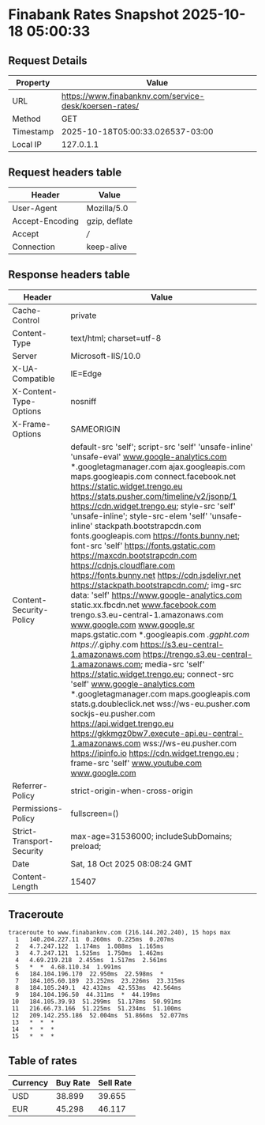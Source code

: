 # Finabank Rates Snapshot 2025-10-18 05:00:33
## Request Details

| Property | Value |
|----------|-------|
| URL | https://www.finabanknv.com/service-desk/koersen-rates/ |
| Method | GET |
| Timestamp | 2025-10-18T05:00:33.026537-03:00 |
| Local IP | 127.0.1.1 |
    
## Request headers table

| Header | Value |
|--------|-------|
| User-Agent | Mozilla/5.0 |
| Accept-Encoding | gzip, deflate |
| Accept | */* |
| Connection | keep-alive |

    
## Response headers table
| Header | Value |
|--------|-------|
| Cache-Control | private |
| Content-Type | text/html; charset=utf-8 |
| Server | Microsoft-IIS/10.0 |
| X-UA-Compatible | IE=Edge |
| X-Content-Type-Options | nosniff |
| X-Frame-Options | SAMEORIGIN |
| Content-Security-Policy | default-src 'self';  script-src 'self' 'unsafe-inline' 'unsafe-eval' www.google-analytics.com *.googletagmanager.com ajax.googleapis.com maps.googleapis.com connect.facebook.net https://static.widget.trengo.eu https://stats.pusher.com/timeline/v2/jsonp/1 https://cdn.widget.trengo.eu; style-src 'self'  'unsafe-inline'; style-src-elem 'self' 'unsafe-inline' stackpath.bootstrapcdn.com fonts.googleapis.com https://fonts.bunny.net;  font-src 'self' https://fonts.gstatic.com https://maxcdn.bootstrapcdn.com https://cdnjs.cloudflare.com https://fonts.bunny.net https://cdn.jsdelivr.net https://stackpath.bootstrapcdn.com/;  img-src data:  'self' https://www.google-analytics.com static.xx.fbcdn.net www.facebook.com trengo.s3.eu-central-1.amazonaws.com www.google.com www.google.sr maps.gstatic.com *.googleapis.com *.ggpht.com https://*.giphy.com https://s3.eu-central-1.amazonaws.com https://trengo.s3.eu-central-1.amazonaws.com; media-src 'self' https://static.widget.trengo.eu;  connect-src 'self' www.google-analytics.com *.googletagmanager.com maps.googleapis.com stats.g.doubleclick.net wss://ws-eu.pusher.com sockjs-eu.pusher.com https://api.widget.trengo.eu https://gkkmgz0bw7.execute-api.eu-central-1.amazonaws.com wss://ws-eu.pusher.com https://ipinfo.io https://cdn.widget.trengo.eu ;  frame-src 'self' www.youtube.com www.google.com |
| Referrer-Policy | strict-origin-when-cross-origin |
| Permissions-Policy | fullscreen=() |
| Strict-Transport-Security | max-age=31536000; includeSubDomains; preload; |
| Date | Sat, 18 Oct 2025 08:08:24 GMT |
| Content-Length | 15407 |

## Traceroute 

```
traceroute to www.finabanknv.com (216.144.202.240), 15 hops max
  1   140.204.227.11  0.260ms  0.225ms  0.207ms 
  2   4.7.247.122  1.174ms  1.088ms  1.165ms 
  3   4.7.247.121  1.525ms  1.750ms  1.462ms 
  4   4.69.219.218  2.455ms  1.517ms  2.561ms 
  5   *  *  4.68.110.34  1.991ms 
  6   184.104.196.170  22.950ms  22.598ms  * 
  7   184.105.60.189  23.252ms  23.226ms  23.315ms 
  8   184.105.249.1  42.432ms  42.553ms  42.564ms 
  9   184.104.196.50  44.311ms  *  44.199ms 
 10   184.105.39.93  51.299ms  51.178ms  50.991ms 
 11   216.66.73.166  51.225ms  51.234ms  51.100ms 
 12   209.142.255.186  52.004ms  51.866ms  52.077ms 
 13   *  *  * 
 14   *  *  * 
 15   *  *  * 

```


## Table of rates

| Currency | Buy Rate | Sell Rate |
|----------|----------|-----------|
| USD | 38.899 | 39.655 |
| EUR | 45.298 | 46.117 |
